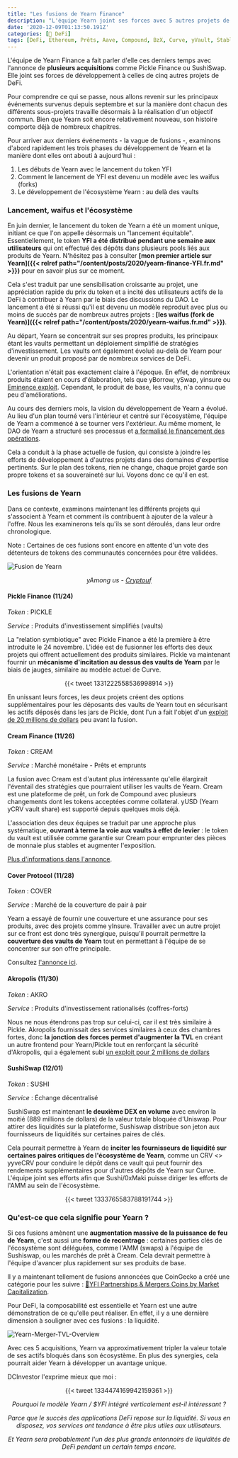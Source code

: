 ```yaml
---
title: "Les fusions de Yearn Finance"
description: "L'équipe Yearn joint ses forces avec 5 autres projets de la DeFi. Qu'est-ce que cela signifie pour l'ecosystème Yearn Finance ?"
date: '2020-12-09T01:13:50.191Z'
categories: [🌌 DeFi]
tags: [DeFi, Ethereum, Prêts, Aave, Compound, BzX, Curve, yVault, Stablecoins, Leveraging, YFI, Yearn, Yearn Finance, Pickle Finance, Cover Protocol, Cream Finance, Akropolis, SushiSwap]
---
```


L'équipe de Yearn Finance a fait parler d'elle ces derniers temps avec l'annonce de **plusieurs acquisitions** comme Pickle Finance ou SushiSwap. Elle joint ses forces de développement à celles de cinq autres projets de DeFi.

Pour comprendre ce qui se passe, nous allons revenir sur les principaux événements survenus depuis septembre et sur la manière dont chacun des différents sous-projets travaille désormais à la réalisation d'un objectif commun. Bien que Yearn soit encore relativement nouveau, son histoire comporte déjà de nombreux chapitres. 

Pour arriver aux derniers événements - la vague de fusions -, examinons d'abord rapidement les trois phases du développement de Yearn et la manière dont elles ont abouti à aujourd'hui :

1. Les débuts de Yearn avec le lancement du token YFI
2. Comment le lancement de YFI est devenu un modèle avec les waifus (forks)
3. Le développement de l'écosystème Yearn : au delà des vaults

### Lancement, waifus et l'écosystème

En juin dernier, le lancement du token de Yearn a été un moment unique, initiant ce que l'on appelle désormais un "lancement équitable". Essentiellement, le token **YFI a été distribué pendant une semaine aux utilisateurs** qui ont effectué des dépôts dans plusieurs pools liés aux produits de Yearn. N'hésitez pas à consulter **[mon premier article sur Yearn]({{< relref path="/content/posts/2020/yearn-finance-YFI.fr.md" >}})** pour en savoir plus sur ce moment.

Cela s'est traduit par une sensibilisation croissante au projet, une appréciation rapide du prix du token et a incité des utilisateurs actifs de la DeFi  à contribuer à Yearn par le biais des discussions du DAO. Le lancement a été si réussi qu'il est devenu un modèle reproduit avec plus ou moins de succès par de nombreux autres projets : **[les waifus (fork de Yearn)]({{< relref path="/content/posts/2020/yearn-waifus.fr.md" >}})**.

Au départ, Yearn se concentrait sur ses propres produits, les principaux étant les vaults permettant un déploiement simplifié de stratégies d'investissement. Les vaults ont également évolué au-delà de Yearn pour devenir un produit proposé par de nombreux services de DeFi.

L'orientation n'était pas exactement claire à l'époque. En effet, de nombreux produits étaient en cours d'élaboration, tels que yBorrow, ySwap, yinsure ou [Eminence exploit](https://decrypt.co/43292/eminence-finance-exploit-leads-to-degen-soul-searching). Cependant, le produit de base, les vaults, n'a connu que peu d'améliorations.

Au cours des derniers mois, la vision du développement de Yearn a évolué. Au lieu d'un plan tourné vers l'intérieur et centré sur l'écosystème, l'équipe de Yearn a commencé à se tourner vers l'extérieur. Au même moment, le DAO de Yearn a structuré ses processus et [a formalisé le financement des opérations](https://gov.yearn.finance/t/yip-54-formalize-operations-funding/7956). 

Cela a conduit à la phase actuelle de fusion, qui consiste à joindre les efforts de développement à d'autres projets dans des domaines d'expertise pertinents. Sur le plan des tokens, rien ne change, chaque projet garde son propre tokens et sa souveraineté sur lui. Voyons donc ce qu'il en est.

### Les fusions de Yearn

Dans ce contexte, examinons maintenant les différents projets qui s'associent à Yearn et comment ils contribuent à ajouter de la valeur à l'offre. Nous les examinerons tels qu'ils se sont déroulés, dans leur ordre chronologique.

Note : Certaines de ces fusions sont encore en attente d'un vote des détenteurs de tokens des communautés concernées pour être validées.

![Fusion de Yearn](/img/2020/yearn-merger/y-among-us.gif)
<div align = "center">

*yAmong us - [Cryptouf](https://twitter.com/cryptouf/status/1333792816934256642)*

</div>

#### Pickle Finance (11/24)

_Token_ : PICKLE

_Service_ : Produits d'investissement simplifiés (vaults)

La "relation symbiotique" avec Pickle Finance a été la première à être introduite le 24 novembre. L'idée est de fusionner les efforts des deux projets qui offrent actuellement des produits similaires. Pickle va maintenant fournir un **mécanisme d'incitation au dessus des vaults de Yearn** par le biais de jauges, similaire au modèle actuel de Curve.

<div align="center">
{{< tweet 1331222558536998914 >}}
</div>

En unissant leurs forces, les deux projets créent des options supplémentaires pour les déposants des vaults de Yearn tout en sécurisant les actifs déposés dans les jars de Pickle, dont l'un a fait l'objet d'un [exploit de 20 millions de dollars](https://cointelegraph.com/news/pickle-in-a-pickle-as-attacker-swipes-20-million-in-evil-jar-exploit) peu avant la fusion.

#### Cream Finance (11/26)

_Token_ : CREAM

_Service_ : Marché monétaire - Prêts et emprunts

La fusion avec Cream est d'autant plus intéressante qu'elle élargirait l'éventail des stratégies que pourraient utiliser les vaults de Yearn. Cream est une plateforme de prêt, un fork de Compound avec plusieurs changements dont les tokens acceptées comme collateral. yUSD (Yearn yCRV vault share) est supporté depuis quelques mois déjà.

L'association des deux équipes se traduit par une approche plus systématique, **ouvrant à terme la voie aux vaults à effet de levier** : le token du vault est utilisée comme garantie sur Cream pour emprunter des pièces de monnaie plus stables et augmenter l'exposition.

[Plus d'informations dans l'annonce](https://medium.com/iearn/yearn-cream-v2-merger-e9fa6c6989b4).

#### Cover Protocol (11/28)

_Token_ : COVER

_Service_ : Marché de la couverture de pair à pair

Yearn a essayé de fournir une couverture et une assurance pour ses produits, avec des projets comme yInsure. Travailler avec un autre projet sur ce front est donc très synergique, puisqu'il pourrait permettre la **couverture des vaults de Yearn** tout en permettant à l'équipe de se concentrer sur son offre principale.

Consultez [l'annonce ici](https://medium.com/iearn/yearn-cover-merger-651142828c45).

#### Akropolis (11/30)

_Token_ : AKRO

_Service_ : Produits d'investissement rationalisés (coffres-forts)

Nous ne nous étendrons pas trop sur celui-ci, car il est très similaire à Pickle. Akropolis fournissait des services similaires à ceux des chambres fortes, donc **la jonction des forces permet d'augmenter la TVL** en créant un autre frontend pour Yearn/Pickle tout en renforçant la sécurité d'Akropolis, qui a également subi [un exploit pour 2 millions de dollars](https://news.bitcoin.com/hackers-drain-2-million-in-dai-from-defi-protocol-akropolis/)

#### SushiSwap (12/01)

_Token_ : SUSHI

_Service_ : Échange décentralisé

SushiSwap est maintenant **le deuxième DEX en volume** avec environ la moitié (889 millions de dollars) de la valeur totale bloquée d'Uniswap. Pour attirer des liquidités sur la plateforme, Sushiswap distribue son jeton aux fournisseurs de liquidités sur certaines paires de clés.

Cela pourrait permettre à Yearn de **inciter les fournisseurs de liquidité sur certaines paires critiques de l'écosystème de Yearn**, comme un CRV &lt;> yyveCRV pour conduire le dépôt dans ce vault qui peut fournir des rendements supplémentaires pour d'autres dépôts de Yearn sur Curve. L'équipe joint ses efforts afin que Sushi/0xMaki puisse diriger les efforts de l'AMM au sein de l'écosystème.

<div align="center">
{{< tweet 1333765583788191744 >}}
</div>

### Qu'est-ce que cela signifie pour Yearn ?

Si ces fusions amènent une **augmentation massive de la puissance de feu de Yearn**, c'est aussi une **forme de recentrage** : certaines parties clés de l'écosystème sont déléguées, comme l'AMM (swaps) à l'équipe de Sushiswap, ou les marchés de prêt à Cream. Cela devrait permettre à l'équipe d'avancer plus rapidement sur ses produits de base.

Il y a maintenant tellement de fusions annoncées que CoinGecko a créé une catégorie pour les suivre : [🦎YFI Partnerships & Mergers Coins by Market Capitalization](https://www.coingecko.com/en?category_id=yearn-yfi-partnerships-mergers&view=market).

Pour DeFi, la composabilité est essentielle et Yearn est une autre démonstration de ce qu'elle peut réaliser. En effet, il y a une dernière dimension à souligner avec ces fusions : la liquidité. 

![Yearn-Merger-TVL-Overview](/img/2020/yearn-merger/yearn-merger-tvl.png "Yearn et les acquisitions en termes de valeur totale des actifs déposés (exprimé en  millions de $)")

Avec ces 5 acquisitions, Yearn va approximativement tripler la valeur totale de ses actifs bloqués dans son écosystème. En plus des synergies, cela pourrait aider Yearn à développer un avantage unique.

DCInvestor l'exprime mieux que moi :

<div align="center">
{{< tweet 1334474169942159361 >}}

_Pourquoi le modèle Yearn / $YFI intégré verticalement est-il intéressant ?_

_Parce que le succès des applications DeFi repose sur la liquidité. Si vous en disposez, vos services ont tendance à être plus utiles aux utilisateurs._

_Et Yearn sera probablement l'un des plus grands entonnoirs de liquidités de DeFi pendant un certain temps encore._
</div>